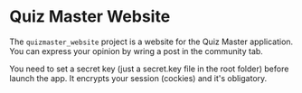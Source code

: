 # Quiz Master Website

The `quizmaster_website` project is a website for the Quiz Master application. You can express your opinion by wring a post in the community tab.

You need to set a secret key (just a secret.key file in the root folder) before launch the app. It encrypts your session (cockies) and it's obligatory.
